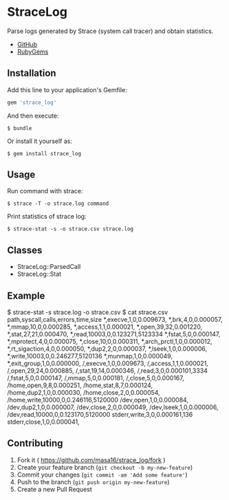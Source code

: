 # StraceLog

Parse logs generated by Strace (system call tracer) and obtain statistics.

* [GitHub](https://github.com/masa16/strace_log)
* [RubyGems](https://rubygems.org/gems/strace_log)

## Installation

Add this line to your application's Gemfile:

```ruby
gem 'strace_log'
```

And then execute:

    $ bundle

Or install it yourself as:

    $ gem install strace_log

## Usage

Run command with strace:

    $ strace -T -o strace.log command

Print statistics of strace log:

    $ strace-stat -s -o strace.csv strace.log

## Classes

* StraceLog::ParsedCall
* StraceLog::Stat

## Example

  $ strace-stat -s strace.log -o strace.csv
  $ cat strace.csv
  path,syscall,calls,errors,time,size
  *,execve,1,0,0.009673,
  *,brk,4,0,0.000057,
  *,mmap,10,0,0.000285,
  *,access,1,1,0.000021,
  *,open,39,32,0.001220,
  *,stat,27,21,0.000470,
  *,read,10003,0,0.123271,5123334
  *,fstat,5,0,0.000147,
  *,mprotect,4,0,0.000075,
  *,close,10,0,0.000311,
  *,arch_prctl,1,0,0.000012,
  *,rt_sigaction,4,0,0.000050,
  *,dup2,2,0,0.000037,
  *,lseek,1,0,0.000006,
  *,write,10003,0,0.246277,5120136
  *,munmap,1,0,0.000049,
  *,exit_group,1,0,0.000000,
  /,execve,1,0,0.009673,
  /,access,1,1,0.000021,
  /,open,29,24,0.000885,
  /,stat,19,14,0.000346,
  /,read,3,0,0.000101,3334
  /,fstat,5,0,0.000147,
  /,mmap,5,0,0.000181,
  /,close,5,0,0.000167,
  /home,open,9,8,0.000251,
  /home,stat,8,7,0.000124,
  /home,dup2,1,0,0.000030,
  /home,close,2,0,0.000054,
  /home,write,10000,0,0.246116,5120000
  /dev,open,1,0,0.000084,
  /dev,dup2,1,0,0.000007,
  /dev,close,2,0,0.000049,
  /dev,lseek,1,0,0.000006,
  /dev,read,10000,0,0.123170,5120000
  stderr,write,3,0,0.000161,136
  stderr,close,1,0,0.000041,

## Contributing

1. Fork it ( https://github.com/masa16/strace_log/fork )
2. Create your feature branch (`git checkout -b my-new-feature`)
3. Commit your changes (`git commit -am 'Add some feature'`)
4. Push to the branch (`git push origin my-new-feature`)
5. Create a new Pull Request
